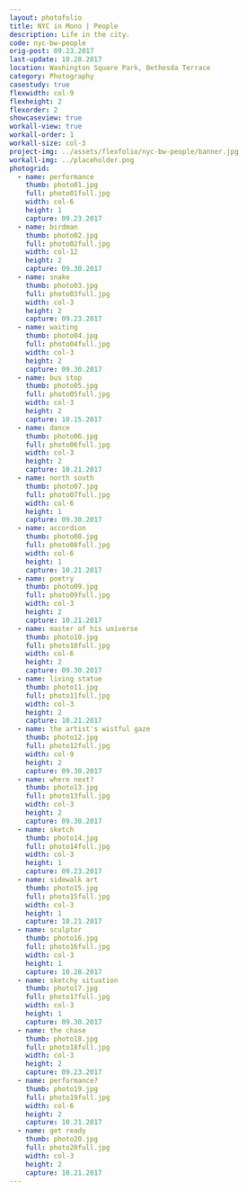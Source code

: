 ```yaml
---
layout: photofolio
title: NYC in Mono | People
description: Life in the city.
code: nyc-bw-people
orig-post: 09.23.2017
last-update: 10.28.2017
location: Washington Square Park, Bethesda Terrace
category: Photography
casestudy: true
flexwidth: col-9
flexheight: 2
flexorder: 2
showcaseview: true
workall-view: true
workall-order: 1
workall-size: col-3
project-img: ../assets/flexfolio/nyc-bw-people/banner.jpg
workall-img: ../placeholder.png
photogrid:
  - name: performance
    thumb: photo01.jpg
    full: photo01full.jpg
    width: col-6
    height: 1
    capture: 09.23.2017
  - name: birdman
    thumb: photo02.jpg
    full: photo02full.jpg
    width: col-12
    height: 2
    capture: 09.30.2017
  - name: snake
    thumb: photo03.jpg
    full: photo03full.jpg
    width: col-3
    height: 2
    capture: 09.23.2017
  - name: waiting
    thumb: photo04.jpg
    full: photo04full.jpg
    width: col-3
    height: 2
    capture: 09.30.2017
  - name: bus stop
    thumb: photo05.jpg
    full: photo05full.jpg
    width: col-3
    height: 2
    capture: 10.15.2017
  - name: dance
    thumb: photo06.jpg
    full: photo06full.jpg
    width: col-3
    height: 2
    capture: 10.21.2017
  - name: north south
    thumb: photo07.jpg
    full: photo07full.jpg
    width: col-6
    height: 1
    capture: 09.30.2017
  - name: accordion
    thumb: photo08.jpg
    full: photo08full.jpg
    width: col-6
    height: 1
    capture: 10.21.2017
  - name: poetry
    thumb: photo09.jpg
    full: photo09full.jpg
    width: col-3
    height: 2
    capture: 10.21.2017
  - name: master of his universe
    thumb: photo10.jpg
    full: photo10full.jpg
    width: col-6
    height: 2
    capture: 09.30.2017
  - name: living statue
    thumb: photo11.jpg
    full: photo11full.jpg
    width: col-3
    height: 2
    capture: 10.21.2017
  - name: the artist's wistful gaze
    thumb: photo12.jpg
    full: photo12full.jpg
    width: col-9
    height: 2
    capture: 09.30.2017
  - name: where next?
    thumb: photo13.jpg
    full: photo13full.jpg
    width: col-3
    height: 2
    capture: 09.30.2017
  - name: sketch
    thumb: photo14.jpg
    full: photo14full.jpg
    width: col-3
    height: 1
    capture: 09.23.2017
  - name: sidewalk art
    thumb: photo15.jpg
    full: photo15full.jpg
    width: col-3
    height: 1
    capture: 10.21.2017
  - name: sculptor
    thumb: photo16.jpg
    full: photo16full.jpg
    width: col-3
    height: 1
    capture: 10.28.2017
  - name: sketchy situation
    thumb: photo17.jpg
    full: photo17full.jpg
    width: col-3
    height: 1
    capture: 09.30.2017
  - name: the chase
    thumb: photo18.jpg
    full: photo18full.jpg
    width: col-3
    height: 2
    capture: 09.23.2017
  - name: performance?
    thumb: photo19.jpg
    full: photo19full.jpg
    width: col-6
    height: 2
    capture: 10.21.2017
  - name: get ready
    thumb: photo20.jpg
    full: photo20full.jpg
    width: col-3
    height: 2
    capture: 10.21.2017
---
```

